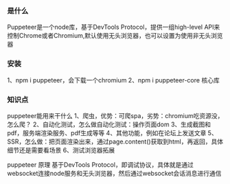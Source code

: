### 是什么

Puppeteer是一个node库，基于DevTools Protocol，提供一组high-level API来控制Chrome或者Chromium,默认使用无头浏览器，也可以设置为使用非无头浏览器

### 安装

1、npm i puppeteer，会下载一个chromium
2、npm i puppeteer-core 核心库

### 知识点

puppeteer能用来干什么
    1、爬虫，优势：可爬spa，劣势：chromium吃资源没，怎么爬？
    2、自动化测试，怎么做自动化测试：操作页面dom
    3、生成截图和pdf，服务端渲染服务、pdf生成等等
    4、其他功能，例如在论坛上发送文章
    5、SSR，怎么做：把页面渲染出来，通过page.content()获取到html，再返回，具体细节还是需要看场景
    6、测试浏览器拓展

puppeteer 原理
    基于DevTools Protocol，即调试协议，具体就是通过websocket连接node服务和无头浏览器，然后通过websocket会话消息进行通信